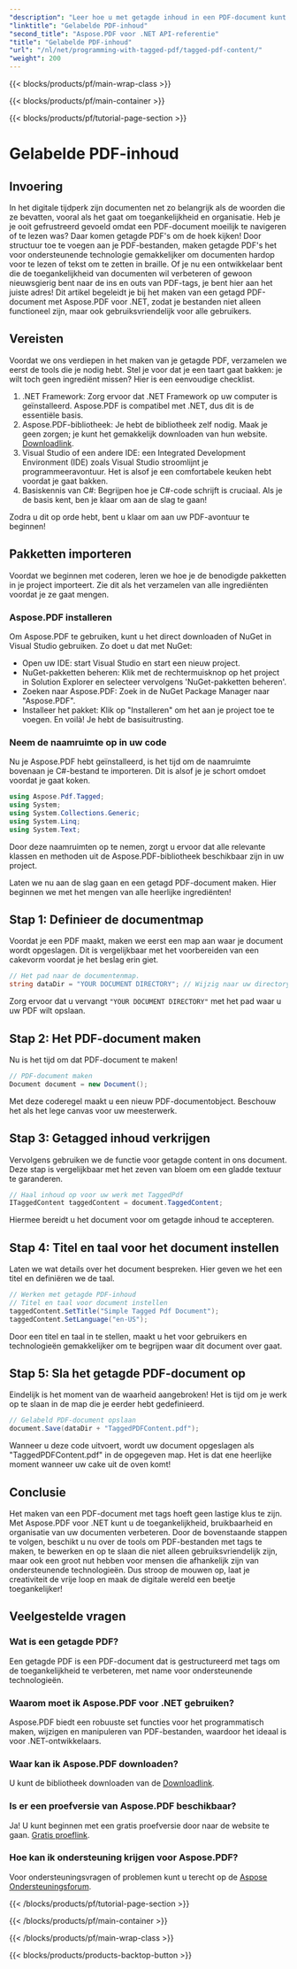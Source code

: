 ```yaml
---
"description": "Leer hoe u met getagde inhoud in een PDF-document kunt werken met Aspose.PDF voor .NET. Een stapsgewijze handleiding voor het gebruik van tags."
"linktitle": "Gelabelde PDF-inhoud"
"second_title": "Aspose.PDF voor .NET API-referentie"
"title": "Gelabelde PDF-inhoud"
"url": "/nl/net/programming-with-tagged-pdf/tagged-pdf-content/"
"weight": 200
---
```


{{< blocks/products/pf/main-wrap-class >}}

{{< blocks/products/pf/main-container >}}

{{< blocks/products/pf/tutorial-page-section >}}

# Gelabelde PDF-inhoud

## Invoering

In het digitale tijdperk zijn documenten net zo belangrijk als de woorden die ze bevatten, vooral als het gaat om toegankelijkheid en organisatie. Heb je je ooit gefrustreerd gevoeld omdat een PDF-document moeilijk te navigeren of te lezen was? Daar komen getagde PDF's om de hoek kijken! Door structuur toe te voegen aan je PDF-bestanden, maken getagde PDF's het voor ondersteunende technologie gemakkelijker om documenten hardop voor te lezen of tekst om te zetten in braille. Of je nu een ontwikkelaar bent die de toegankelijkheid van documenten wil verbeteren of gewoon nieuwsgierig bent naar de ins en outs van PDF-tags, je bent hier aan het juiste adres! Dit artikel begeleidt je bij het maken van een getagd PDF-document met Aspose.PDF voor .NET, zodat je bestanden niet alleen functioneel zijn, maar ook gebruiksvriendelijk voor alle gebruikers.

## Vereisten

Voordat we ons verdiepen in het maken van je getagde PDF, verzamelen we eerst de tools die je nodig hebt. Stel je voor dat je een taart gaat bakken: je wilt toch geen ingrediënt missen? Hier is een eenvoudige checklist.

1. .NET Framework: Zorg ervoor dat .NET Framework op uw computer is geïnstalleerd. Aspose.PDF is compatibel met .NET, dus dit is de essentiële basis.
2. Aspose.PDF-bibliotheek: Je hebt de bibliotheek zelf nodig. Maak je geen zorgen; je kunt het gemakkelijk downloaden van hun website. [Downloadlink](https://releases.aspose.com/pdf/net/).
3. Visual Studio of een andere IDE: een Integrated Development Environment (IDE) zoals Visual Studio stroomlijnt je programmeeravontuur. Het is alsof je een comfortabele keuken hebt voordat je gaat bakken.
4. Basiskennis van C#: Begrijpen hoe je C#-code schrijft is cruciaal. Als je de basis kent, ben je klaar om aan de slag te gaan!

Zodra u dit op orde hebt, bent u klaar om aan uw PDF-avontuur te beginnen!

## Pakketten importeren

Voordat we beginnen met coderen, leren we hoe je de benodigde pakketten in je project importeert. Zie dit als het verzamelen van alle ingrediënten voordat je ze gaat mengen.

### Aspose.PDF installeren

Om Aspose.PDF te gebruiken, kunt u het direct downloaden of NuGet in Visual Studio gebruiken. Zo doet u dat met NuGet:

- Open uw IDE: start Visual Studio en start een nieuw project.
- NuGet-pakketten beheren: Klik met de rechtermuisknop op het project in Solution Explorer en selecteer vervolgens 'NuGet-pakketten beheren'.
- Zoeken naar Aspose.PDF: Zoek in de NuGet Package Manager naar "Aspose.PDF".
- Installeer het pakket: Klik op "Installeren" om het aan je project toe te voegen. En voilà! Je hebt de basisuitrusting.

### Neem de naamruimte op in uw code

Nu je Aspose.PDF hebt geïnstalleerd, is het tijd om de naamruimte bovenaan je C#-bestand te importeren. Dit is alsof je je schort omdoet voordat je gaat koken.

```csharp
using Aspose.Pdf.Tagged;
using System;
using System.Collections.Generic;
using System.Linq;
using System.Text;
```

Door deze naamruimten op te nemen, zorgt u ervoor dat alle relevante klassen en methoden uit de Aspose.PDF-bibliotheek beschikbaar zijn in uw project.

Laten we nu aan de slag gaan en een getagd PDF-document maken. Hier beginnen we met het mengen van alle heerlijke ingrediënten!

## Stap 1: Definieer de documentmap

Voordat je een PDF maakt, maken we eerst een map aan waar je document wordt opgeslagen. Dit is vergelijkbaar met het voorbereiden van een cakevorm voordat je het beslag erin giet.

```csharp
// Het pad naar de documentenmap.
string dataDir = "YOUR DOCUMENT DIRECTORY"; // Wijzig naar uw directorypad
```

Zorg ervoor dat u vervangt `"YOUR DOCUMENT DIRECTORY"` met het pad waar u uw PDF wilt opslaan. 

## Stap 2: Het PDF-document maken

Nu is het tijd om dat PDF-document te maken! 

```csharp
// PDF-document maken
Document document = new Document();
```

Met deze coderegel maakt u een nieuw PDF-documentobject. Beschouw het als het lege canvas voor uw meesterwerk.

## Stap 3: Getagged inhoud verkrijgen

Vervolgens gebruiken we de functie voor getagde content in ons document. Deze stap is vergelijkbaar met het zeven van bloem om een gladde textuur te garanderen.

```csharp
// Haal inhoud op voor uw werk met TaggedPdf
ITaggedContent taggedContent = document.TaggedContent;
```

Hiermee bereidt u het document voor om getagde inhoud te accepteren.

## Stap 4: Titel en taal voor het document instellen

Laten we wat details over het document bespreken. Hier geven we het een titel en definiëren we de taal. 

```csharp
// Werken met getagde PDF-inhoud
// Titel en taal voor document instellen
taggedContent.SetTitle("Simple Tagged Pdf Document");
taggedContent.SetLanguage("en-US");
```

Door een titel en taal in te stellen, maakt u het voor gebruikers en technologieën gemakkelijker om te begrijpen waar dit document over gaat.

## Stap 5: Sla het getagde PDF-document op

Eindelijk is het moment van de waarheid aangebroken! Het is tijd om je werk op te slaan in de map die je eerder hebt gedefinieerd.

```csharp
// Gelabeld PDF-document opslaan
document.Save(dataDir + "TaggedPDFContent.pdf");
```

Wanneer u deze code uitvoert, wordt uw document opgeslagen als "TaggedPDFContent.pdf" in de opgegeven map. Het is dat ene heerlijke moment wanneer uw cake uit de oven komt!

## Conclusie

Het maken van een PDF-document met tags hoeft geen lastige klus te zijn. Met Aspose.PDF voor .NET kunt u de toegankelijkheid, bruikbaarheid en organisatie van uw documenten verbeteren. Door de bovenstaande stappen te volgen, beschikt u nu over de tools om PDF-bestanden met tags te maken, te bewerken en op te slaan die niet alleen gebruiksvriendelijk zijn, maar ook een groot nut hebben voor mensen die afhankelijk zijn van ondersteunende technologieën. Dus stroop de mouwen op, laat je creativiteit de vrije loop en maak de digitale wereld een beetje toegankelijker!

## Veelgestelde vragen

### Wat is een getagde PDF?
Een getagde PDF is een PDF-document dat is gestructureerd met tags om de toegankelijkheid te verbeteren, met name voor ondersteunende technologieën.

### Waarom moet ik Aspose.PDF voor .NET gebruiken?
Aspose.PDF biedt een robuuste set functies voor het programmatisch maken, wijzigen en manipuleren van PDF-bestanden, waardoor het ideaal is voor .NET-ontwikkelaars.

### Waar kan ik Aspose.PDF downloaden?
U kunt de bibliotheek downloaden van de [Downloadlink](https://releases.aspose.com/pdf/net/).

### Is er een proefversie van Aspose.PDF beschikbaar?
Ja! U kunt beginnen met een gratis proefversie door naar de website te gaan. [Gratis proeflink](https://releases.aspose.com/).

### Hoe kan ik ondersteuning krijgen voor Aspose.PDF?
Voor ondersteuningsvragen of problemen kunt u terecht op de [Aspose Ondersteuningsforum](https://forum.aspose.com/c/pdf/10).

{{< /blocks/products/pf/tutorial-page-section >}}

{{< /blocks/products/pf/main-container >}}

{{< /blocks/products/pf/main-wrap-class >}}

{{< blocks/products/products-backtop-button >}}